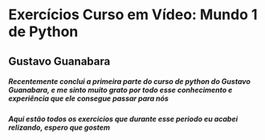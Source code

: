 <h1>Exercícios Curso em Vídeo: Mundo 1 de Python</h1>
<h2>Gustavo Guanabara</h2>
<h5>Recentemente conclui a primeira parte do curso de python do Gustavo Guanabara, e me sinto muito grato por todo esse conhecimento e experiência que ele consegue passar para nós</h5>
<h5>Aqui estão todos os exercicios que durante esse periodo eu acabei relizando, espero que gostem</h5>
